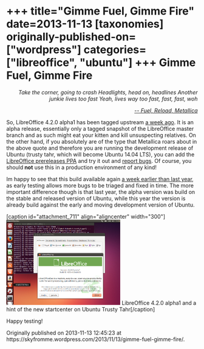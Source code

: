 +++
title="Gimme Fuel, Gimme Fire"
date=2013-11-13
[taxonomies]
originally-published-on=["wordpress"]
categories=["libreoffice", "ubuntu"]
+++
Gimme Fuel, Gimme Fire
======================

<p style="text-align:right;"><em>Take the corner, going to crash</em>
<em> Headlights, head on, headlines</em>
<em> Another junkie lives too fast</em>
<em> Yeah, lives way too fast, fast, fast, woh</em></p>
<p style="text-align:right;"><a href="https://www.youtube.com/watch?v=Wd85POcfmBA"><em>-- Fuel, Reload, Metallica</em></a></p>
<p style="text-align:left;">So, LibreOffice 4.2.0 alpha1 has been tagged upstream <a href="https://gerrit.libreoffice.org/gitweb?p=core.git;a=commit;h=c2b9ad37f8a8de9c7dbdd76c86aecf6388107056">a week ago</a>. It is an alpha release, essentially only a tagged snapshot of the LibreOffice master branch and as such might eat your kitten and kill unsuspecting relatives. On the other hand, if you absolutely are of the type that Metallica roars about in the above quote and therefore you are running the development release of Ubuntu (trusty tahr, which will become Ubuntu 14.04 LTS), you can add the <a href="https://launchpad.net/~libreoffice/+archive/libreoffice-prereleases">LibreOffice prereleases PPA</a> and try it out and <a href="https://www.libreoffice.org/get-help/bug/">report bugs</a>. Of course, you should<strong> not</strong> use this in a production environment of any kind!</p>
<p style="text-align:left;">Im happy to see that this build available again <a href="http://skyfromme.wordpress.com/2012/11/23/libreoffice-4-0-alpha1-available-for-testing/">a week earlier than last year</a>, as early testing allows more bugs to be triaged and fixed in time. The more important difference though is that last year, the alpha version was build on the stable and released version of Ubuntu, while this year the version is already build against the early and moving development version of Ubuntu.</p>


[caption id="attachment_711" align="aligncenter" width="300"]<a href="/static/img/wp/2013/11/lo420alpha-on-trusty.png"><img class="size-medium wp-image-711" alt="LibreOffice 4.2.0 alpha1 and a hint of the new Startcenter on Ubuntu Trusty Tahr" src="/static/img/wp/2013/11/lo420alpha-on-trusty.png?w=300" width="300" height="225" /></a> LibreOffice 4.2.0 alpha1 and a hint of the new startcenter on Ubuntu Trusty Tahr[/caption]
<p style="text-align:left;">Happy testing!</p>
Originally published on 2013-11-13 12:45:23 at https://skyfromme.wordpress.com/2013/11/13/gimme-fuel-gimme-fire/.
